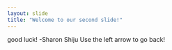 ```yaml
---
layout: slide
title: "Welcome to our second slide!"
---
```

good luck!   -Sharon Shiju
Use the left arrow to go back!
